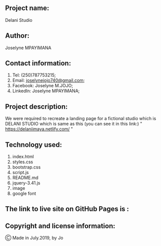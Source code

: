 ## Project name:

Delani Studio

## Author:

Joselyne MPAYIMANA

## Contact information:

1. Tel: (250)787753215;
2. Email: joselynejojo740@gmail.com;
3. Facebook: Joselyne M.JOJO;
4. LinkedIn: Joselyne MPAYIMANA;

## Project description:

 We were required to recreate a landing page for a fictional studio which is DELANI STUDIO which is same as this (you can see it in this link:) " https://delaniimaya.netlify.com/ "

 ## Technology used:

 1. index.html
 2. styles.css
 3. bootstrap.css
 4. script.js
 5. README.md
 6. jquery-3.41.js
 7. image
 8. google font

 
 ## The link to live site on GitHub Pages is :

 

 ## Copyright and license information:

 &#9400; Made in July.2019, by Jo

